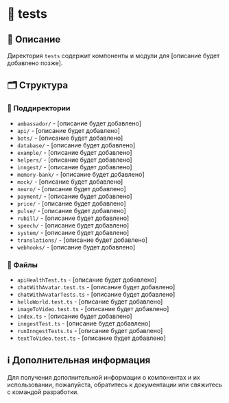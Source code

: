 # 📁 tests

## 📝 Описание
Директория `tests` содержит компоненты и модули для [описание будет добавлено позже].

## 🗂️ Структура

### 📂 Поддиректории

- `ambassador/` - [описание будет добавлено]
- `api/` - [описание будет добавлено]
- `bots/` - [описание будет добавлено]
- `database/` - [описание будет добавлено]
- `example/` - [описание будет добавлено]
- `helpers/` - [описание будет добавлено]
- `inngest/` - [описание будет добавлено]
- `memory-bank/` - [описание будет добавлено]
- `mock/` - [описание будет добавлено]
- `neuro/` - [описание будет добавлено]
- `payment/` - [описание будет добавлено]
- `price/` - [описание будет добавлено]
- `pulse/` - [описание будет добавлено]
- `rubill/` - [описание будет добавлено]
- `speech/` - [описание будет добавлено]
- `system/` - [описание будет добавлено]
- `translations/` - [описание будет добавлено]
- `webhooks/` - [описание будет добавлено]

### 📄 Файлы

- `apiHealthTest.ts` - [описание будет добавлено]
- `chatWithAvatar.test.ts` - [описание будет добавлено]
- `chatWithAvatarTests.ts` - [описание будет добавлено]
- `helloWorld.test.ts` - [описание будет добавлено]
- `imageToVideo.test.ts` - [описание будет добавлено]
- `index.ts` - [описание будет добавлено]
- `inngestTest.ts` - [описание будет добавлено]
- `runInngestTests.ts` - [описание будет добавлено]
- `textToVideo.test.ts` - [описание будет добавлено]

## ℹ️ Дополнительная информация

Для получения дополнительной информации о компонентах и их использовании, пожалуйста, обратитесь к документации или свяжитесь с командой разработки.
